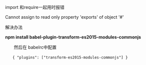 import 和require一起用时报错

Cannot assign to read only property 'exports' of object '#<Object>'

解决办法

**npm install babel-plugin-transform-es2015-modules-commonjs**

　　然后在 babelrc中配置

```
　　{ "plugins": ["transform-es2015-modules-commonjs"] }
```